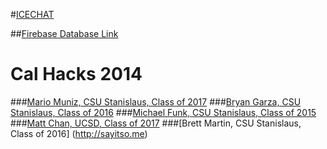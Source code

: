 #[ICECHAT](http://www.bryangarza.me/icechat)

##[Firebase Database Link](https://icechat.firebaseio.com/)

# Cal Hacks 2014

###[Mario Muniz, CSU Stanislaus, Class of 2017](http://mariomuniz.com)
###[Bryan Garza, CSU Stanislaus, Class of 2016](http://bryangarza.me)
###[Michael Funk, CSU Stanislaus, Class of 2015](http://mafunk.info)
###[Matt Chan, UCSD, Class of 2017](http://themattchan.com)
###[Brett Martin, CSU Stanislaus, Class of 2016] (http://sayitso.me)
